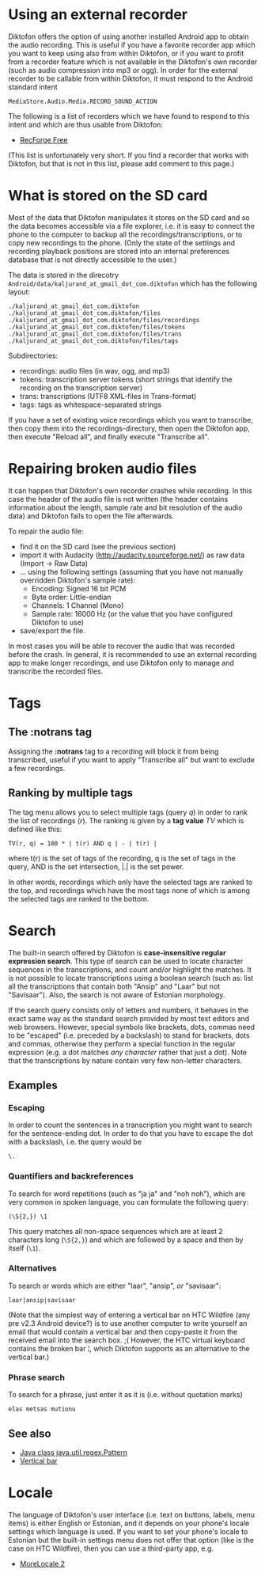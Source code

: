 

# Using an external recorder #

Diktofon offers the option of using another installed Android app to obtain the audio recording. This is useful if you have a favorite recorder app which you want to keep using also from within Diktofon, or if you want to profit from a recorder feature which is not available in the Diktofon's own recorder (such as audio compression into mp3 or ogg). In order for the external recorder to be callable from within Diktofon, it must respond to the Android standard intent

```
MediaStore.Audio.Media.RECORD_SOUND_ACTION
```

The following is a list of recorders which we have found to respond to this intent and which are thus usable from Diktofon:

  * [RecForge Free](https://market.android.com/details?id=dje073.android.audiorecorderlite)

(This list is unfortunately very short. If you find a recorder that works with Diktofon, but that is not in this list, please add comment to this page.)

# What is stored on the SD card #

Most of the data that Diktofon manipulates it stores on the SD card and so the data becomes accessible via a file explorer, i.e. it is easy to connect the phone to the computer to backup all the recordings/transcriptions, or to copy new recordings to the phone.
(Only the state of the settings and recording playback positions are stored into an internal preferences database that is not directly accessible to the user.)

The data is stored in the direcotry `Android/data/kaljurand_at_gmail_dot_com.diktofon` which has the following layout:

```
./kaljurand_at_gmail_dot_com.diktofon
./kaljurand_at_gmail_dot_com.diktofon/files
./kaljurand_at_gmail_dot_com.diktofon/files/recordings
./kaljurand_at_gmail_dot_com.diktofon/files/tokens
./kaljurand_at_gmail_dot_com.diktofon/files/trans
./kaljurand_at_gmail_dot_com.diktofon/files/tags
```

Subdirectories:

  * recordings: audio files (in wav, ogg, and mp3)
  * tokens: transcription server tokens (short strings that identify the recording on the transcription server)
  * trans: transcriptions (UTF8 XML-files in Trans-format)
  * tags: tags as whitespace-separated strings

If you have a set of existing voice recordings which you want to transcribe, then copy them into the recordings-directory, then open the Diktofon app, then execute "Reload all", and finally execute "Transcribe all".

# Repairing broken audio files #

It can happen that Diktofon's own recorder crashes while recording. In this case the header of the audio file is not written (the header contains information about the length, sample rate and bit resolution of the audio data) and Diktofon fails to open the file afterwards.

To repair the audio file:

  * find it on the SD card (see the previous section)
  * import it with Audacity (http://audacity.sourceforge.net/) as raw data (Import -> Raw Data)
  * ... using the following settings (assuming that you have not manually overridden Diktofon's sample rate):
    * Encoding: Signed 16 bit PCM
    * Byte order: Little-endian
    * Channels: 1 Channel (Mono)
    * Sample rate: 16000 Hz (or the value that you have configured Diktofon to use)
  * save/export the file.

In most cases you will be able to recover the audio that was recorded before the crash. In general, it is recommended to use an external recording app to make longer recordings, and use Diktofon only to manage and transcribe the recorded files.

# Tags #

## The :notrans tag ##

Assigning the **:notrans** tag to a recording will block it from being transcribed, useful if you want to apply "Transcribe all" but want to exclude a few recordings.

## Ranking by multiple tags ##

The tag menu allows you to select multiple tags (query _q_) in order to rank the list of recordings (_r_). The ranking is given by a **tag value**  _TV_ which is defined like this:

```
TV(r, q) = 100 * | t(r) AND q | - | t(r) |
```

where t(r) is the set of tags of the recording, q is the set of tags in the query, AND is the set intersection, |.| is the set power.

In other words, recordings which only have the selected tags are ranked to the top, and recordings which have the most tags none of which is among the selected tags are ranked to the bottom.

# Search #

The built-in search offered by Diktofon is **case-insensitive regular expression search**. This type of search can be used to locate character sequences in the transcriptions, and count and/or highlight the matches. It is not possible to locate transcriptions using a boolean search (such as: list all the transcriptions that contain both "Ansip" and "Laar" but not "Savisaar"). Also, the search is not aware of Estonian morphology.

If the search query consists only of letters and numbers, it behaves in the exact same way as the standard search provided by most text editors and web browsers. However, special symbols like brackets, dots, commas need to be "escaped" (i.e. preceded by a backslash) to stand for brackets, dots and commas, otherwise they perform a special function in the regular expression (e.g. a dot matches _any character_ rather that just a dot). Note that the transcriptions by nature contain very few non-letter characters.

## Examples ##

### Escaping ###

In order to count the sentences in a transcription you might want to search for the sentence-ending dot. In order to do that you have to escape the dot with a backslash, i.e. the query would be


```
\.
```

### Quantifiers and backreferences ###

To search for word repetitions (such as "ja ja" and "noh noh"), which are very common in spoken language, you can formulate the following query:

```
(\S{2,}) \1
```

This query matches all non-space sequences which are at least 2 characters long (`\S{2,}`) and which are followed by a space and then by itself (`\1`).

### Alternatives ###

To search or words which are either "laar", "ansip", _or_ "savisaar":

```
laar|ansip|savisaar
```

(Note that the simplest way of entering a vertical bar on HTC Wildfire (any pre v2.3 Android device?) is to use another computer to write yourself an email that would contain a vertical bar and then copy-paste it from the received email into the search box. ;( However, the HTC virtual keyboard contains the broken bar ¦, which Diktofon supports as an alternative to the vertical bar.)

### Phrase search ###

To search for a phrase, just enter it as it is (i.e. without quotation marks)

```
elas metsas mutionu
```

## See also ##

  * [Java class java.util.regex.Pattern](http://developer.android.com/reference/java/util/regex/Pattern.html)
  * [Vertical bar](http://en.wikipedia.org/wiki/Vertical_bar)


# Locale #

The language of Diktofon's user interface (i.e. text on buttons, labels, menu items) is either English or Estonian, and it depends on your phone's locale settings which language is used. If you want to set your phone's locale to Estonian but the built-in settings menu does not offer that option (like is the case on HTC Wildfire), then you can use a third-party app, e.g.

  * [MoreLocale 2](http://market.android.com/details?id=jp.co.c_lis.ccl.morelocale)